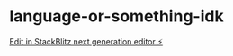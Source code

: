 # language-or-something-idk

[Edit in StackBlitz next generation editor ⚡️](https://stackblitz.com/~/github.com/replit-user/language-or-something-idk)